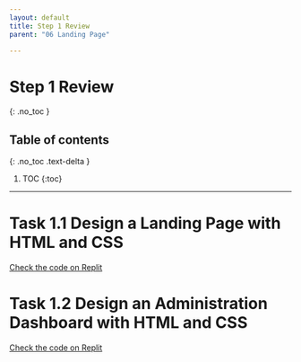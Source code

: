 ```yaml
---
layout: default
title: Step 1 Review
parent: "06 Landing Page"

---
```


# Step 1 Review
{: .no_toc }

## Table of contents
{: .no_toc .text-delta }

1. TOC
{:toc}

---

# Task 1.1 Design a Landing Page with HTML and CSS

[Check the code on Replit](https://repl.it/@IO1075/06-landing-page-step1-1])

# Task 1.2 Design an Administration Dashboard with HTML and CSS

[Check the code on Replit](https://repl.it/@IO1075/06-landing-page-step1-2])